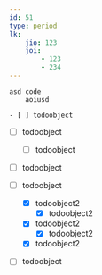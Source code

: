 ```yaml
---
id: 51
type: period 
lk: 
    jio: 123
    joi: 
        - 123
        - 234
---
```


```
asd code
    aoiusd
```
    
    - [ ] todoobject
- [ ] todoobject
    - [ ] todoobject


 - [ ] todoobject
 - [ ] todoobject
    - [x] todoobject2
        - [x] todoobject2
    - [x] todoobject2
      - [x] todoobject2
     - [x] todoobject2
 - [ ] todoobject    
 
 
